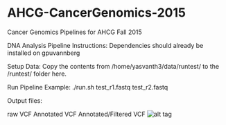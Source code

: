 # AHCG-CancerGenomics-2015
Cancer Genomics Pipelines for AHCG Fall 2015

DNA Analysis Pipeline Instructions:
Dependencies should already be installed on gpuvannberg

Setup Data: 
Copy the contents from /home/yasvanth3/data/runtest/ to the /runtest/ folder here.

Run Pipeline Example: 
./run.sh test_r1.fastq test_r2.fastq

Output files:

raw VCF
Annotated VCF
Annotated/Filtered VCF
![alt tag](http://http://www.prism.gatech.edu/~yasvanth3/ahcg_banner.png)

